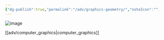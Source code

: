 ```yaml
---
{"dg-publish":true,"permalink":"/adv/graphics-geometry/","noteIcon":"","created":"","updated":""}
---
```



![image](https://cdn.jsdelivr.net/gh/aaronmack/image-hosting@master/e/image.3dohebvhfy00.webp)

[[adv/computer_graphics\|computer_graphics]]